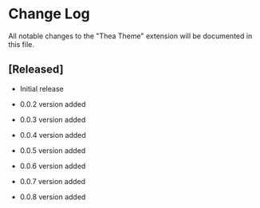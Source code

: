 # Change Log

All notable changes to the "Thea Theme" extension will be documented in this file.
## [Released]

- Initial release

- 0.0.2 version added
- 0.0.3 version added
- 0.0.4 version added
- 0.0.5 version added
- 0.0.6 version added
- 0.0.7 version added
- 0.0.8 version added




